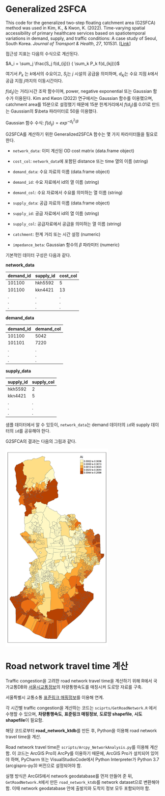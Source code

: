 # Generalized 2SFCA

This code for the generalized two-step floating catchment area (G2SFCA) method was used in Kim, K., & Kwon, K. (2022). Time-varying spatial accessibility of primary healthcare services based on spatiotemporal variations in demand, supply, and traffic conditions: A case study of Seoul, South Korea. *Journal of Transport & Health*, *27*, 101531. [[Link](https://www.sciencedirect.com/science/article/pii/S2214140522002031)]

접근성 지표는 다음의 수식으로 계산된다. 

$A_i = \sum_j \frac{S_j f(d_{ij})} { \sum_k P_k f(d_{kj})}$

여기서 $P_k$ 는 $k$에서의 수요이고, $S_j$는 $j$ 시설의 공급을 의미하며, $d_{kj}$는 수요 지점 $k$에서 공급 지점 $j$까지의 이동시간이다. 

$f(d_{ij})$는 거리/시간 조락 함수이며, power, negative exponential 또는 Gaussian 함수가 이용된다. Kim and Kwon (2022) 연구에서는 Gaussian 함수를 이용했으며, catchment area를 15분으로 설정했기 때문에 15분 한계거리에서 $f(d_{ij})$를 0.01로 만드는 Gaussian의 $\beta 파라미터로 50을 이용했다. 

Gaussian 함수 수식: $f(d_{ij}) = exp^{-d_{ij}^2/\beta}$

G2SFCA를 계산하기 위한 Generalized2SFCA 함수는 몇 가지 파라미터들을 필요로 한다. 

* `network_data`: 이미 계산된 OD cost matrix (data.frame object)

* `cost_col`: `network_data`에 포함된 distance 또는 time 열의 이름 (string)

* `demand_data`: 수요 자료의 이름 (data.frame object)

* `demand_id`: 수요 자료에서 id의 열 이름 (string)

* `demand_col`: 수요 자료에서 수요를 의미하는 열 이름 (string)

* `supply_data`: 공급 자료의 이름 (data.frame object)

* `supply_id`: 공급 자료에서 id의 열 이름 (string)

* `supply_col`: 공급자료에서 공급을 의미하는 열 이름 (string)

* `catchment`: 한계 거리 또는 시간 설정 (numeric)

* `impedance_beta`: Gaussian 함수의 $\beta$ 파라미터 (numeric)

기본적인 데이터 구성은 다음과 같다.

**network_data**

| demand_id     | supply_id     | cost_col      |
| ------------- | ------------- | ------------- |
| 101100        | hkh5592       | 5             |
| 101100        | kkn4421       | 13            |
| .<br/>.<br/>. | .<br/>.<br/>. | .<br/>.<br/>. |

**demand_data**

| demand_id     | demand_col    |
| ------------- | ------------- |
| 101100        | 5042          |
| 101101        | 7220          |
| .<br/>.<br/>. | .<br/>.<br/>. |

**supply_data**

| supply_id     | supply_col    |
| ------------- | ------------- |
| hkh5592       | 2             |
| kkn4421       | 5             |
| .<br/>.<br/>. | .<br/>.<br/>. |

샘플 데이터에서 알 수 있듯이, `network_data`는 demand 데이터의 `id`와 supply 데이터의 `id`를 공유해야 한다. 

G2SFCA의 결과는 다음의 그림과 같다. 

<img src="./fig/sample_outcome.png" title="" alt="" width="334">





# Road network travel time 계산

Traffic congestion을 고려한 road network travel time을 계산하기 위해 R에서 국가교통DB와 [서울시교통정보](https://topis.seoul.go.kr/)의 차량통행속도를 매칭시켜 도로망 자료를 구축. 

서울특별시 교통소통 [표준링크 매핑정보](http://data.seoul.go.kr/dataList/OA-15061/S/1/datasetView.do)를 이용해 연계. 

각 시간별 traffic congestion을 계산하는 코드는 `sciprts/GetRoadNetwork.R` 에서 수행할 수 있으며, **차량통행속도**, **표준링크 매핑정보**, **도로망 shapefile**, **시도 shapefile**이 필요함. 

해당 코드로부터 **road_network_ktdb**를 만든 후, Python을 이용해 road network travel time을 계산. 

Road network travel time은 `scripts/Arcpy_NetworkAnalysis.py`를 이용해 계산함. 이 코드는 ArcGIS Pro의 ArcPy를 이용하기 때문에, ArcGIS Pro가 설치되어 있어야 하며, PyCharm 또는 VisualStudioCode에서 Python Interpreter가 Python 3.7 (arcgispro-py3) 버전으로 설정되어야 함.

실행 방식은 ArcGIS에서 network geodatabase를 먼저 만들어 준 뒤, `GetRoadNetwork.R`에서 만든 `road_network_ktdb`를 network dataset으로 변환해야 함. 이때 network geodatabase 안에 출발지와 도착지 정보 모두 포함되어야 함. 
